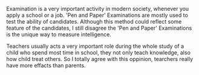 Examination is a very important activity in modern society, whenever you apply a school or a job. 'Pen and Paper' Examinations are mostly used to test the ability of candidates. Although this method could reflect some feature of the candidates, I still disagree the 'Pen and Paper' Examinations is the unique way to measure intelligence.





Teachers usually acts a very important role during the whole study of a child who spend most time in school, they not only teach knowledge, also how child treat others. So I totally agree with this oppinion, tearchers really have more effacts than parents.
